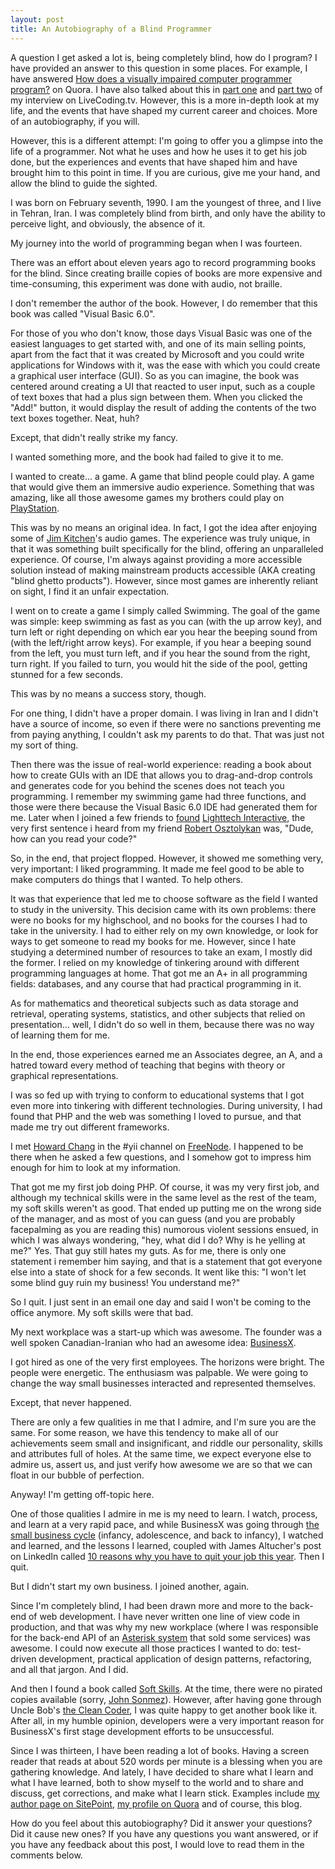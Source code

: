 ```yaml
---
layout: post
title: An Autobiography of a Blind Programmer
---
```


A question I get asked a lot is, being completely blind, how do I program? I have provided an answer to this question in some places. For example, I have answered [How does a visually impaired computer programmer program?](http://qr.ae/RzO7cb) on Quora. I have also talked about this in [part one](https://www.livecoding.tv/parham90/videos/z8MoB-how-do-blind-engineers-write-and-debug-code) and [part two](https://www.livecoding.tv/parham90/videos/nD1Er-how-do-blind-engineers-write-and-debug-code-2) of my interview on LiveCoding.tv. However, this is a more in-depth look at my life, and the events that have shaped my current career and choices. More of an autobiography, if you will.

However, this is a different attempt: I'm going to offer you a glimpse into the life of a programmer. Not what he uses and how he uses it to get his job done, but the experiences and events that have shaped him and have brought him to this point in time. If you are curious, give me your hand, and allow the blind to guide the sighted.

I was born on February seventh, 1990. I am the youngest of three, and I live in Tehran, Iran. I was completely blind from birth, and only have the ability to perceive light, and obviously, the absence of it.

My journey into the world of programming began when I was fourteen.

There was an effort about eleven years ago to record programming books for the blind. Since creating braille copies of books are more expensive and time-consuming, this experiment was done with audio, not braille.

I don't remember the author of the book. However, I do remember that this book was called "Visual Basic 6.0".

For those of you who don't know, those days Visual Basic was one of the easiest languages to get started with, and one of its main selling points, apart from the fact that it was created by Microsoft and you could write applications for Windows with it, was the ease with which you could create a graphical user interface (GUI). So as you can imagine, the book was centered around creating a UI that reacted to user input, such as a couple of text boxes that had a plus sign between them. When you clicked the "Add!" button, it would display the result of adding the contents of the two text boxes together. Neat, huh?

Except, that didn't really strike my fancy.

I wanted something more, and the book had failed to give it to me.

I wanted to create... a game. A game that blind people could play. A game that would give them an immersive audio experience. Something that was amazing, like all those awesome games my brothers could play on [PlayStation](https://en.wikipedia.org/wiki/PlayStation_%28console%29).

This was by no means an original idea. In fact, I got the idea after enjoying some of [Jim Kitchen](http://www.kitchensinc.net/)'s audio games. The experience was truly unique, in that it was something built specifically for the blind, offering an unparalleled experience. Of course, I'm always against providing a more accessible solution instead of making mainstream products accessible (AKA creating "blind ghetto products"). However, since most games are inherently reliant on sight, I find it an unfair expectation.

I went on to create a game I simply called Swimming. The goal of the game was simple: keep swimming as fast as you can (with the up arrow key), and turn left or right depending on which ear you hear the beeping sound from (with the left/right arrow keys). For example, if you hear a beeping sound from the left, you must turn left, and if you hear the sound from the right, turn right. If you failed to turn, you would hit the side of the pool, getting stunned for a few seconds.

This was by no means a success story, though.

For one thing, I didn't have a proper domain. I was living in Iran and I didn't have a source of income, so even if there were no sanctions preventing me from paying anything, I couldn't ask my parents to do that. That was just not my sort of thing.

Then there was the issue of real-world experience: reading a book about how to create GUIs with an IDE that allows you to drag-and-drop controls and generates code for you behind the scenes does not teach you programming. I remember my swimming game had three functions, and those were there because the Visual Basic 6.0 IDE had generated them for me. Later when I joined a few friends to [found](http://forum.audiogames.net/viewtopic.php?id=473) [Lighttech Interactive](http://www.lighttechinteractive.com/), the very first sentence i heard from my friend [Robert Osztolykan](http://erion.tdrealms.com/) was, "Dude, how can you read your code?"

So, in the end, that project flopped. However, it showed me something very, very important: I liked programming. It made me feel good to be able to make computers do things that I wanted. To help others.

It was that experience that led me to choose software as the field I wanted to study in the university. This decision came with its own problems: there were no books for my highschool, and no books for the courses I had to take in the university. I had to either rely on my own knowledge, or look for ways to get someone to read my books for me. However, since I hate studying a determined number of resources to take an exam, I mostly did the former. I relied on my knowledge of tinkering around with different programming languages at home. That got me an A+ in all programming fields: databases, and any course that had practical programming in it.

As for mathematics and theoretical subjects such as data storage and retrieval, operating systems, statistics, and other subjects that relied on presentation... well, I didn't do so well in them, because there was no way of learning them for me.

In the end, those experiences earned me an Associates degree, an A, and a hatred toward every method of teaching that begins with theory or graphical representations.

I was so fed up with trying to conform to educational systems that I got even more into tinkering with different technologies. During university, I had found that PHP and the web was something I loved to pursue, and that made me try out different frameworks.

I met [Howard Chang](https://www.linkedin.com/in/howardchanguvic) in the #yii channel on [FreeNode](http://www.freenode.net). I happened to be there when he asked a few questions, and I somehow got to impress him enough for him to look at my information.

That got me my first job doing PHP. Of course, it was my very first job, and although my technical skills were in the same level as the rest of the team, my soft skills weren't as good. That ended up putting me on the wrong side of the manager, and as most of you can guess (and you are probably facepalming as you are reading this) numorous violent sessions ensued, in which I was always wondering, "hey, what did I do? Why is he yelling at me?" Yes. That guy still hates my guts. As for me, there is only one statement i remember him saying, and that is a statement that got everyone else into a state of shock for a few seconds. It went like this: "I won't let some blind guy ruin my business! You understand me?"

So I quit. I just sent in an email one day and said I won't be coming to the office anymore. My soft skills were that bad.

My next workplace was a start-up which was awesome. The founder was a well spoken Canadian-Iranian who had an awesome idea: [BusinessX](http://business-x.com/).

I got hired as one of the very first employees. The horizons were bright. The people were energetic. The enthusiasm was palpable. We were going to change the way small businesses interacted and represented themselves.

Except, that never happened.

There are only a few qualities in me that I admire, and I'm sure you are the same. For some reason, we have this tendency to make all of our achievements seem small and insignificant, and riddle our personality, skills and attributes full of holes. At the same time, we expect everyone else to admire us, assert us, and just verify how awesome we are so that we can float in our bubble of perfection.

Anyway! I'm getting off-topic here.

One of those qualities I admire in me is my need to learn. I watch, process, and learn at a very rapid pace, and while BusinessX was going through [the small business cycle](http://www.e-myth.com/cs/user/print/post/the-small-business-cycle) (infancy, adolescence, and back to infancy), I watched and learned, and the lessons I learned, coupled with James Altucher's post on LinkedIn called [10 reasons why you have to quit your job this year](http://www.jamesaltucher.com/2013/01/10-reasons-why-you-have-to-quit-your-job-this-year/). Then I quit.

But I didn't start my own business. I joined another, again.

Since I'm completely blind, I had been drawn more and more to the back-end of web development. I have never written one line of view code in production, and that was why my new workplace (where I was responsible for the back-end API of an [Asterisk system](http://www.asterisk.org/) that sold some services) was awesome. I could now execute all those practices I wanted to do: test-driven development, practical application of design patterns, refactoring, and all that jargon. And I did.

And then I found a book called [Soft Skills](https://www.manning.com/books/soft-skills). At the time, there were no pirated copies available (sorry, [John Sonmez](http://simpleprogrammer.com/)). However, after having gone through Uncle Bob's [the Clean Coder](http://www.amazon.com/The-Clean-Coder-Professional-Programmers/dp/0137081073), I was quite happy to get another book like it. After all, in my humble opinion, developers were a very important reason for BusinessX's first stage development efforts to be unsuccessful.

Since I was thirteen, I have been reading a lot of books. Having a screen reader that reads at about 520 words per minute is a blessing when you are gathering knowledge. And lately, I have decided to share what I learn and what I have learned, both to show myself to the world and to share and discuss, get corrections, and make what I learn stick. Examples include [my author page on SitePoint](http://www.sitepoint.com/author/pdoustdar/), [my profile on Quora](https://www.quora.com/profile/Parham-Doustdar) and of course, this blog.

How do you feel about this autobiography? Did it answer your questions? Did it cause new ones? If you have any questions you want answered, or if you have any feedback about this post, I would love to read them in the comments below.